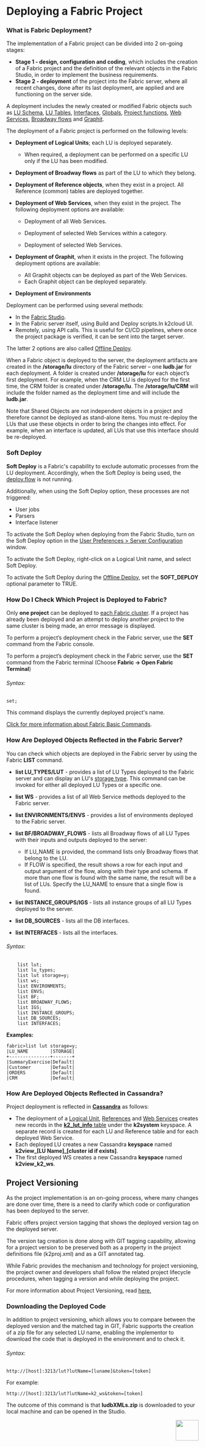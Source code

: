 # Deploying a Fabric Project

### What is Fabric Deployment?
The implementation of a Fabric project can be divided into 2 on-going stages:
- **Stage 1 - design, configuration and coding**, which includes the creation of a Fabric project and the definition of the relevant objects in the Fabric Studio, in order to implement the business requirements.
- **Stage 2 - deployment** of the project into the Fabric server, where all recent changes, done after its last deployment, are applied and are functioning on the server side. 



A deployment includes the newly created or modified Fabric objects such as [LU Schema](/articles/03_logical_units/03_LU_schema_window.md), [LU Tables](/articles/06_LU_tables/01_LU_tables_overview.md), [Interfaces](/articles/05_DB_interfaces/03_DB_interfaces_overview.md), [Globals](/articles/08_globals/01_globals_overview.md), [Project functions](/articles/07_table_population/08_project_functions.md), [Web Services](/articles/15_web_services_and_graphit/01_web_services_overview.md), [Broadway flows](/articles/19_Broadway/02a_broadway_flow_overview.md)  and [Graphit](/articles/15_web_services_and_graphit/17_Graphit/01_graphit_overview.md).


The deployment of a Fabric project is performed on the following levels:

- **Deployment of Logical Units**; each LU is deployed separately. 
  
  - When required, a deployment can be performed on a specific LU only if the LU has been modified.
  
- **Deployment of Broadway flows** as part of the LU to which they belong.

- **Deployment of Reference objects**, when they exist in a project. All Reference (common) tables are deployed together.

- **Deployment of Web Services**, when they exist in the project. <studio> The following deployment options are available: 
  
  - Deployment of all Web Services. 
  
  - Deployment of selected Web Services within a category.  
  - Deployment of selected Web Services.
  
  </studio>
  
- **Deployment of Graphit**, when it exists in the project. <studio> The following deployment options are available: 
  
  - All Graphit objects can be deployed as part of the Web Services. 
  - Each Graphit object can be deployed separately. </studio>
  
- **Deployment of Environments** 



Deployment can be performed using several methods:	

- In the [Fabric Studio](02_deploy_from_Fabric_Studio.md#deploy-from-fabric-studio). 
- <studio>In the Fabric server itself, using Build and Deploy scripts.</studio><web>In k2cloud UI.</web>
- Remotely, using API calls. This is useful for CI/CD pipelines, where once the project package is verified, it can be sent into the target server.

The latter 2 options are also called [Offline Deploy](03_offline_deploy.md).



When a Fabric object is deployed to the server, the deployment artifacts are created in the **/storage/lu** directory of the Fabric server – one **ludb.jar** for each deployment. 
A folder is created under **/storage/lu** for each object’s first deployment. For example, when the CRM LU is deployed for the first time, the CRM folder is created under **/storage/lu**. The **/storage/lu/CRM** will include the folder named as the deployment time and will include the **ludb.jar**.



Note that Shared Objects are not independent objects in a project and therefore cannot be deployed as stand-alone items. You must re-deploy the LUs that use these objects in order to bring the changes into effect. For example, when an interface is updated, all LUs that use this interface should be re-deployed.

### Soft Deploy

**Soft Deploy** is a Fabric's capability to exclude automatic processes from the LU deployment. Accordingly, when the Soft Deploy is being used, the [deploy.flow](/articles/19_Broadway/09a_automatic_flows_execution_upon_deploy.md) is not running. 

<studio>

Additionally, when using the Soft Deploy option, these processes are not triggered:

* User jobs
* Parsers
* Interface listener

To activate the Soft Deploy when deploying from the Fabric Studio, turn on the Soft Deploy option in the [User Preferences > Server Configuration](/articles/04_fabric_studio/04_user_preferences.md#what-is-the-purpose-of-the-server-configuration-tab) window.

</studio>

<web>

To activate the Soft Deploy, right-click on a Logical Unit name, and select Soft Deploy. 

</web>

To activate the Soft Deploy during the [Offline Deploy](/03_offline_deploy.md), set the **SOFT_DEPLOY** optional parameter to TRUE.



### How Do I Check Which Project is Deployed to Fabric? 

Only **one project** can be deployed to [each Fabric cluster](/articles/02_fabric_architecture/01_fabric_architecture_overview.md#fabric-cluster). If a project has already been deployed and an attempt to deploy another project to the same cluster is being made, an error message is displayed. 

<studio>
	
To perform a project’s deployment check in the Fabric server, use the **SET** command from the Fabric console.

</studio>

<web>
	
To perform a project’s deployment check in the Fabric server, use the **SET** command from the Fabric terminal
(Choose **Fabric -> Open Fabric Terminal**)

</web>


###### Syntax:

~~~
set;
~~~


This command displays the currently deployed project's name. 

[Click for more information about Fabric Basic Commands](/articles/02_fabric_architecture/04_fabric_commands.md#fabric-commands). 

### How Are Deployed Objects Reflected in the Fabric Server?
You can check which objects are deployed in the Fabric server by using the Fabric **LIST** command.
- **list LU_TYPES/LUT** - provides a list of LU Types deployed to the Fabric server and can display an LU's [storage type](/articles/32_LU_storage/01_LU_storage_overview.md). This command can be invoked for either all deployed LU Types or a specific one.
- **list WS** - provides a list of all Web Service methods deployed to the Fabric server. 
- **list ENVIRONMENTS/ENVS** - provides a list of environments deployed to the Fabric server.
- **list BF/BROADWAY_FLOWS** - lists all Broadway flows of all LU Types with their inputs and outputs deployed to the server:
  - If LU_NAME is provided, the command lists only Broadway flows that belong to the LU.
  - If FLOW is specified, the result shows a row for each input and output argument of the flow, along with their type and schema. If more than one flow is found with the same name, the result will be a list of LUs. Specify the LU_NAME to ensure that a single flow is found.

- **list INSTANCE_GROUPS/IGS** - lists all instance groups of all LU Types deployed to the server.
- **list DB_SOURCES** - lists all the DB interfaces.
- **list INTERFACES** - lists all the interfaces. 

###### Syntax:
~~~
    list lut; 
    list lu_types;
    list lut storage=y;
    list ws;
    list ENVIRONMENTS; 
    list ENVS;
    list BF;
    list BROADWAY_FLOWS;
    list IGS;
    list INSTANCE_GROUPS;
    list DB_SOURCES;
    list INTERFACES;
~~~

**Examples:**

~~~
fabric>list lut storage=y;
|LU_NAME        |STORAGE|
+---------------+-------+
|SummaryExercise|Default|
|Customer       |Default|
|ORDERS         |Default|
|CRM            |Default|
~~~

### How Are Deployed Objects Reflected in Cassandra?

Project deployment is reflected in [**Cassandra**](/articles/02_fabric_architecture/01_fabric_architecture_overview.md#cassandra-) as follows:
- The deployment of a [Logical Unit](/articles/03_logical_units/01_LU_overview.md), [References](/articles/22_reference(commonDB)_tables/01_fabric_commonDB_overview.md) and [Web Services](/articles/15_web_services_and_graphit/01_web_services_overview.md) creates new records in the [**k2_lut_info** table](/articles/02_fabric_architecture/06_cassandra_keyspaces_for_fabric.md) under the **k2system** keyspace. A separate record is created for each LU and Reference table and for each deployed Web Service.
- Each deployed LU creates a new Cassandra **keyspace** named **k2view_[LU Name]_[cluster id if exists]**.
- The first deployed WS creates a new Cassandra **keyspace** named **k2view_k2_ws**.


## Project Versioning

As the project implementation is an on-going process, where many changes are done over time, there is a need to clarify which code or configuration has been deployed to the server.

Fabric offers project version tagging that shows the deployed version tag on the deployed server.

The version tag creation is done along with GIT tagging capability, allowing for a project version to be preserved both as a property in the project definitions file (k2proj.xml) and as a GIT annotated tag.

While Fabric provides the mechanism and technology for project versioning, the project owner and developers shall follow the related project lifecycle procedures, when tagging a version and while deploying the project.  

For more information about Project Versioning, read [here.](/articles/16_deploy_fabric/04_project_versioning.md)

### Downloading the Deployed Code

In addition to project versioning, which allows you to compare between the deployed version and the matched tag in GIT, Fabric supports the creation of a zip file for any selected LU name, enabling the implementor to download the code that is deployed in the environment and to check it.


###### Syntax:

```
http://[host]:3213/lut?lutName=[luname]&token=[token]
```

For example:

```
http://[host]:3213/lut?lutName=k2_ws&token=[token]
```



The outcome of this command is that **ludbXMLs.zip** is downloaded to your local machine and can be opened in the Studio.

[<img align="right" width="60" height="54" src="/articles/images/Next.png">](/articles/16_deploy_fabric/02_deploy_from_Fabric_Studio.md)

